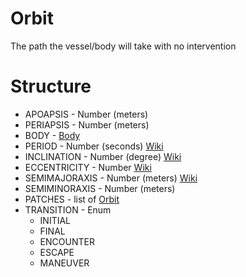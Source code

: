 ﻿# Orbit

The path the vessel/body will take with no intervention

Structure
=========

* APOAPSIS - Number (meters)
* PERIAPSIS - Number (meters)
* BODY - [Body](../body/index.html)
* PERIOD - Number (seconds) [Wiki](http://en.wikipedia.org/wiki/Orbital_period)
* INCLINATION - Number (degree) [Wiki](http://en.wikipedia.org/wiki/Orbital_inclination)
* ECCENTRICITY - Number [Wiki](http://en.wikipedia.org/wiki/Orbital_eccentricity)
* SEMIMAJORAXIS - Number (meters) [Wiki](http://en.wikipedia.org/wiki/Semi-major_axis)
* SEMIMINORAXIS - Number (meters)
* PATCHES - list of [Orbit](../orbit/index.html)
* TRANSITION - Enum
    * INITIAL
    * FINAL
    * ENCOUNTER
    * ESCAPE
    * MANEUVER



